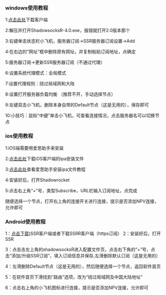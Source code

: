 ### windows使用教程

1:[点击此处](http://dixssr.tk/Proxy/ShadowsocksR/Windows/ShadowsocksR-win-4.9.0.zip)下载客户端

2:解压并打开ShadowsocksR-4.0.exe，报错就打开2.0版本那个

3:右键单击状态栏小飞机，服务器订阅->SSR服务器订阅设置->Add

4:在右边的“网址”框中删除原有网址，并复制粘贴订阅地址，点确定

5:服务器订阅->更新SSR服务器订阅（不通过代理）

6:设置系统代理模式：全局模式

7:设置代理规则：绕过局域网和大陆

8:设置打开服务器负载均衡 （推荐不开，手动选择节点）

9:左键双击小飞机，删除本身自带的Default节点（这是无用的），保存即可

10:小技巧：鼠标“中键”单击小飞机，可查看连接情况，点击服务器名可以切换节点

### ios使用教程

1:iOS端需要用爱思助手来安装

2:[点击此处](https://rss.myssr.club/downloads/Shadowrocket_2.1.12.ipa)下载iOS客户端的ipa安装文件

3:[点击此处](https://www.i4.cn/news_detail_3339.html)查看爱思助手安装ipa文件教程

4:安装好后，打开Shadowrocket

5:点击右上角“+”号，类型Subscribe，URL栏输入订阅地址，点完成

  随便选择一个节点，打开右上角的连接开关进行连接，提示是否添加NPV连接，允许即可
  
### Android使用教程
1：[点击下载)](https://yadi.sk/d/NixhpUFc3aenzM)SSR客户端或者下载SSRR客户端（https订阅）
2：安装好后，打开SSR

3：点击击左上角的shadowsocksR进入配置文件页，点击右下角的“+”号，点击“添加/升级SSR订阅”，填入订阅信息并保存,左滑删除默认订阅（这是无用的）

4：左滑删除Default节点（这是无用的），然后随便选择一个节点，返回软件首页

5：在软件首页下滑找到“路由”选项，改为“绕过局域网及中国大陆地址”

6：点击右上角的小飞机图标进行连接，提示是否添加NPV连接，允许即可
